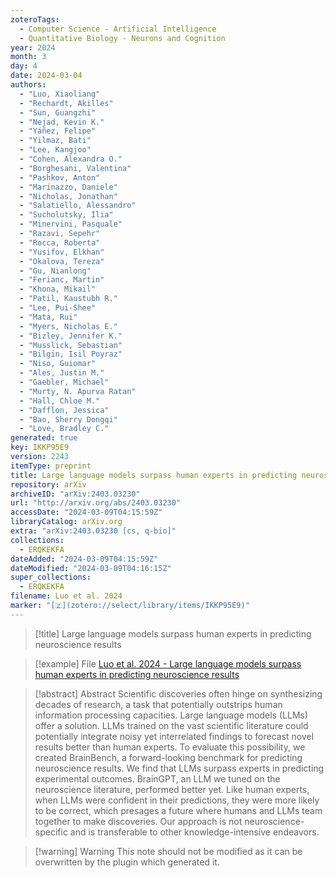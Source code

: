 ```yaml
---
zoteroTags:
  - Computer Science - Artificial Intelligence
  - Quantitative Biology - Neurons and Cognition
year: 2024
month: 3
day: 4
date: 2024-03-04
authors:
  - "Luo, Xiaoliang"
  - "Rechardt, Akilles"
  - "Sun, Guangzhi"
  - "Nejad, Kevin K."
  - "Yáñez, Felipe"
  - "Yilmaz, Bati"
  - "Lee, Kangjoo"
  - "Cohen, Alexandra O."
  - "Borghesani, Valentina"
  - "Pashkov, Anton"
  - "Marinazzo, Daniele"
  - "Nicholas, Jonathan"
  - "Salatiello, Alessandro"
  - "Sucholutsky, Ilia"
  - "Minervini, Pasquale"
  - "Razavi, Sepehr"
  - "Rocca, Roberta"
  - "Yusifov, Elkhan"
  - "Okalova, Tereza"
  - "Gu, Nianlong"
  - "Ferianc, Martin"
  - "Khona, Mikail"
  - "Patil, Kaustubh R."
  - "Lee, Pui-Shee"
  - "Mata, Rui"
  - "Myers, Nicholas E."
  - "Bizley, Jennifer K."
  - "Musslick, Sebastian"
  - "Bilgin, Isil Poyraz"
  - "Niso, Guiomar"
  - "Ales, Justin M."
  - "Gaebler, Michael"
  - "Murty, N. Apurva Ratan"
  - "Hall, Chloe M."
  - "Dafflon, Jessica"
  - "Bao, Sherry Dongqi"
  - "Love, Bradley C."
generated: true
key: IKKP95E9
version: 2243
itemType: preprint
title: Large language models surpass human experts in predicting neuroscience results
repository: arXiv
archiveID: "arXiv:2403.03230"
url: "http://arxiv.org/abs/2403.03230"
accessDate: "2024-03-09T04:15:59Z"
libraryCatalog: arXiv.org
extra: "arXiv:2403.03230 [cs, q-bio]"
collections:
  - ERQKEKFA
dateAdded: "2024-03-09T04:15:59Z"
dateModified: "2024-03-09T04:16:15Z"
super_collections:
  - ERQKEKFA
filename: Luo et al. 2024
marker: "[🇿](zotero://select/library/items/IKKP95E9)"
---
```


> [!title] Large language models surpass human experts in predicting neuroscience results

> [!example] File
> [Luo et al. 2024 - Large language models surpass human experts in predicting neuroscience results](/Papers/PDFs/Luo%20et%20al.%202024%20-%20Large%20language%20models%20surpass%20human%20experts%20in%20predicting%20neuroscience%20results.pdf)

> [!abstract] Abstract
> Scientific discoveries often hinge on synthesizing decades of research, a task that potentially outstrips human information processing capacities. Large language models (LLMs) offer a solution. LLMs trained on the vast scientific literature could potentially integrate noisy yet interrelated findings to forecast novel results better than human experts. To evaluate this possibility, we created BrainBench, a forward-looking benchmark for predicting neuroscience results. We find that LLMs surpass experts in predicting experimental outcomes. BrainGPT, an LLM we tuned on the neuroscience literature, performed better yet. Like human experts, when LLMs were confident in their predictions, they were more likely to be correct, which presages a future where humans and LLMs team together to make discoveries. Our approach is not neuroscience-specific and is transferable to other knowledge-intensive endeavors.

>[!warning] Warning
> This note should not be modified as it can be overwritten by the plugin which generated it.

